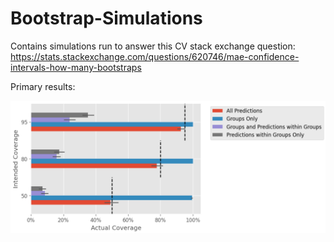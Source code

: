 # Bootstrap-Simulations

Contains simulations run to answer this CV stack exchange question: <https://stats.stackexchange.com/questions/620746/mae-confidence-intervals-how-many-bootstraps>

Primary results:

![](images/cov.png "Average Coverage by Bootstrap Method")
